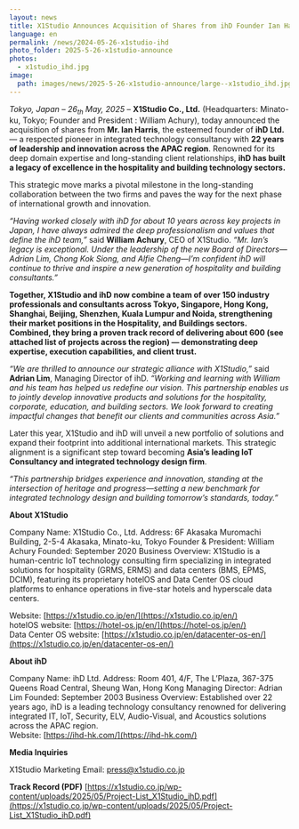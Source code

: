 ```yaml
---
layout: news
title: X1Studio Announces Acquisition of Shares from ihD Founder Ian Harris, Making a New Era of Strategic Growth
language: en
permalink: /news/2024-05-26-x1studio-ihd
photo_folder: 2025-5-26-x1studio-announce
photos:
  - x1studio_ihd.jpg
image:
  path: images/news/2025-5-26-x1studio-announce/large--x1studio_ihd.jpg
---
```


*Tokyo, Japan – 26<sub>th</sub> May, 2025* – **X1Studio Co., Ltd.** (Headquarters: Minato-ku, Tokyo;  Founder and President : William Achury), today announced the acquisition of shares from **Mr. Ian Harris**, the esteemed founder of **ihD Ltd.** — a respected pioneer in integrated technology consultancy with **22 years of leadership and innovation across the APAC region**. Renowned for its deep domain expertise and long-standing client relationships, **ihD has built a legacy of excellence in the hospitality and building technology sectors.** <!-- more --> 

This strategic move marks a pivotal milestone in the long-standing collaboration between the two firms and paves the way for the next phase of international growth and innovation. 

*“Having worked closely with ihD for about 10 years across key projects in Japan, I have always admired the deep professionalism and values that define the ihD team,”* said **William Achury**, CEO of X1Studio. *“Mr. Ian’s legacy is exceptional. Under the leadership of the new Board of Directors—Adrian Lim, Chong Kok Siong, and Alfie Cheng—I’m confident ihD will continue to thrive and inspire a new generation of hospitality and building consultants.”* 

**Together, X1Studio and ihD now combine a team of over 150 industry professionals and consultants across Tokyo, Singapore, Hong Kong, Shanghai, Beijing, Shenzhen, Kuala Lumpur and Noida, strengthening their market positions in the Hospitality, and Buildings sectors. Combined, they bring a proven track record of delivering about 600 (see attached list of projects across the region) — demonstrating deep expertise, execution capabilities, and client trust.** 

*“We are thrilled to announce our strategic alliance with X1Studio,”* said **Adrian Lim**, Managing Director of ihD. *“Working and learning with William and his team has helped us redefine our vision. This partnership enables us to jointly develop innovative products and solutions for the hospitality, corporate, education, and building sectors. We look forward to creating impactful changes that benefit our clients and communities across Asia.”* 

Later this year, X1Studio and ihD will unveil a new portfolio of solutions and expand their footprint into additional international markets. This strategic alignment is a significant step toward becoming **Asia’s leading IoT Consultancy and integrated technology design firm**. 

*“This partnership bridges experience and innovation, standing at the intersection of heritage and progress—setting a new benchmark for integrated technology design and building tomorrow’s standards, today.”* 


**About X1Studio**

Company Name: X1Studio Co., Ltd. 
Address: 6F Akasaka Muromachi Building, 2-5-4 Akasaka, Minato-ku, Tokyo 
Founder & President: William Achury 
Founded: September 2020 
Business Overview: 
X1Studio is a human-centric IoT technology consulting firm specializing in integrated solutions for hospitality (GRMS, ERMS) and data centers (BMS, EPMS, DCIM), featuring its proprietary hotelOS and Data Center OS cloud platforms to enhance operations in five-star hotels and hyperscale data centers. 

Website: [https://x1studio.co.jp/en/](https://x1studio.co.jp/en/)<br>
hotelOS website: [https://hotel-os.jp/en/](https://hotel-os.jp/en/)<br>
Data Center OS website: [https://x1studio.co.jp/en/datacenter-os-en/](https://x1studio.co.jp/en/datacenter-os-en/)<br>


**About ihD** 

Company Name: ihD Ltd. 
Address: Room 401, 4/F, The L’Plaza, 367-375 Queens Road Central, Sheung Wan, Hong Kong 
Managing Director: Adrian Lim 
Founded: September 2003 
Business Overview: 
Established over 22 years ago, ihD is a leading technology consultancy renowned for delivering integrated IT, IoT, Security, ELV, Audio-Visual, and Acoustics solutions across the APAC region. <br>
Website: [https://ihd-hk.com/](https://ihd-hk.com/)


**Media Inquiries** 

X1Studio Marketing 
Email: [press@x1studio.co.jp](mailto:press@x1studio.co.jp)

**Track Record (PDF)**
[https://x1studio.co.jp/wp-content/uploads/2025/05/Project-List_X1Studio_ihD.pdf](https://x1studio.co.jp/wp-content/uploads/2025/05/Project-List_X1Studio_ihD.pdf)
